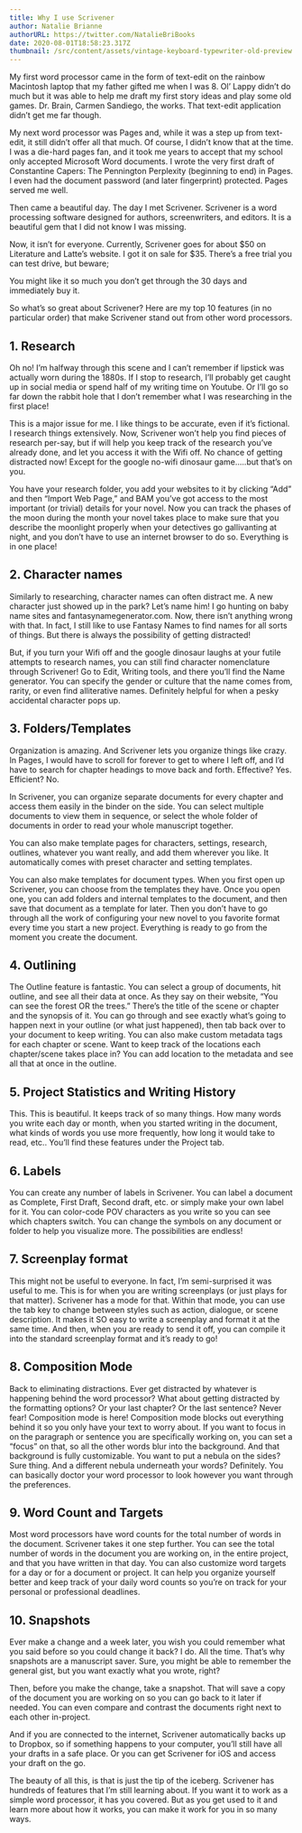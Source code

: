 ```yaml
---
title: Why I use Scrivener
author: Natalie Brianne
authorURL: https://twitter.com/NatalieBriBooks
date: 2020-08-01T18:58:23.317Z
thumbnail: /src/content/assets/vintage-keyboard-typewriter-old-preview.jpg
---
```

My first word processor came in the form of text-edit on the rainbow Macintosh laptop that my father gifted me when I was 8. Ol’ Lappy didn’t do much but it was able to help me draft my first story ideas and play some old games. Dr. Brain, Carmen Sandiego, the works. That text-edit application didn’t get me far though.

My next word processor was Pages and, while it was a step up from text-edit, it still didn’t offer all that much. Of course, I didn’t know that at the time. I was a die-hard pages fan, and it took me years to accept that my school only accepted Microsoft Word documents. I wrote the very first draft of Constantine Capers: The Pennington Perplexity (beginning to end) in Pages. I even had the document password (and later fingerprint) protected. Pages served me well.

Then came a beautiful day. The day I met Scrivener. Scrivener is a word processing software designed for authors, screenwriters, and editors. It is a beautiful gem that I did not know I was missing. 

Now, it isn’t for everyone. Currently, Scrivener goes for about $50 on Literature and Latte’s website. I got it on sale for $35. There’s a free trial you can test drive, but beware;

You might like it so much you don’t get through the 30 days and immediately buy it. 

So what’s so great about Scrivener? Here are my top 10 features (in no particular order) that make Scrivener stand out from other word processors. 

## 1. Research 

Oh no! I’m halfway through this scene and I can’t remember if lipstick was actually worn during the 1880s. If I stop to research, I’ll probably get caught up in social media or spend half of my writing time on Youtube. Or I’ll go so far down the rabbit hole that I don’t remember what I was researching in the first place! 

This is a major issue for me. I like things to be accurate, even if it’s fictional. I research things extensively. Now, Scrivener won’t help you find pieces of research per-say, but if will help you keep track of the research you’ve already done, and let you access it with the Wifi off. No chance of getting distracted now! Except for the google no-wifi dinosaur game…..but that’s on you. 

You have your research folder, you add your websites to it by clicking “Add” and then “Import Web Page,” and BAM you’ve got access to the most important (or trivial) details for your novel. Now you can track the phases of the moon during the month your novel takes place to make sure that you describe the moonlight properly when your detectives go gallivanting at night, and you don’t have to use an internet browser to do so. Everything is in one place!

## 2. Character names 

Similarly to researching, character names can often distract me. A new character just showed up in the park? Let’s name him! I go hunting on baby name sites and fantasynamegenerator.com. Now, there isn’t anything wrong with that. In fact, I still like to use Fantasy Names to find names for all sorts of things. But there is always the possibility of getting distracted!

But, if you turn your Wifi off and the google dinosaur laughs at your futile attempts to research names, you can still find character nomenclature through Scrivener! Go to Edit, Writing tools, and there you’ll find the Name generator. You can specify the gender or culture that the name comes from, rarity, or even find alliterative names. Definitely helpful for when a pesky accidental character pops up.

## 3. Folders/Templates 

Organization is amazing. And Scrivener lets you organize things like crazy. In Pages, I would have to scroll for forever to get to where I left off, and I’d have to search for chapter headings to move back and forth. Effective? Yes. Efficient? No. 

In Scrivener, you can organize separate documents for every chapter and access them easily in the binder on the side. You can select multiple documents to view them in sequence, or select the whole folder of documents in order to read your whole manuscript together. 

You can also make template pages for characters, settings, research, outlines, whatever you want really, and add them wherever you like. It automatically comes with preset character and setting templates. 

You can also make templates for document types. When you first open up Scrivener, you can choose from the templates they have. Once you open one, you can add folders and internal templates to the document, and then save that document as a template for later. Then you don’t have to go through all the work of configuring your new novel to you favorite format every time you start a new project. Everything is ready to go from the moment you create the document. 

## 4. Outlining 

The Outline feature is fantastic. You can select a group of documents, hit outline, and see all their data at once. As they say on their website, “You can see the forest OR the trees.” There’s the title of the scene or chapter and the synopsis of it. You can go through and see exactly what’s going to happen next in your outline (or what just happened), then tab back over to your document to keep writing. You can also make custom metadata tags for each chapter or scene. Want to keep track of the locations each chapter/scene takes place in? You can add location to the metadata and see all that at once in the outline. 

## 5. Project Statistics and Writing History

This. This is beautiful. It keeps track of so many things. How many words you write each day or month, when you started writing in the document, what kinds of words you use more frequently, how long it would take to read, etc..  You’ll find these features under the Project tab. 

## 6. Labels 

You can create any number of labels in Scrivener. You can label a document as Complete, First Draft, Second draft, etc. or simply make your own label for it. You can color-code POV characters as you write so you can see which chapters switch. You can change the symbols on any document or folder to help you visualize more. The possibilities are endless! 

## 7. Screenplay format 

This might not be useful to everyone. In fact, I’m semi-surprised it was useful to me. This is for when you are writing screenplays (or just plays for that matter). Scrivener has a mode for that. Within that mode, you can use the tab key to change between styles such as action, dialogue, or scene description. It makes it SO easy to write a screenplay and format it at the same time. And then, when you are ready to send it off, you can compile it into the standard screenplay format and it’s ready to go!

## 8. Composition Mode 

Back to eliminating distractions. Ever get distracted by whatever is happening behind the word processor? What about getting distracted by the formatting options? Or your last chapter? Or the last sentence? Never fear! Composition mode is here! Composition mode blocks out everything behind it so you only have your text to worry about. If you want to focus in on the paragraph or sentence you are specifically working on, you can set a “focus” on that, so all the other words blur into the background. And that background is fully customizable. You want to put a nebula on the sides? Sure thing. And a different nebula underneath your words? Definitely. You can basically doctor your word processor to look however you want through the preferences. 

## 9. Word Count and Targets 

Most word processors have word counts for the total number of words in the document. Scrivener takes it one step further. You can see the total number of words in the document you are working on, in the entire project, and that you have written in that day. You can also customize word targets for a day or for a document or project. It can help you organize yourself better and keep track of your daily word counts so you’re on track for your personal or professional deadlines.

## 10. Snapshots 

Ever make a change and a week later, you wish you could remember what you said before so you could change it back? I do. All the time. That’s why snapshots are a manuscript saver. Sure, you might be able to remember the general gist, but you want exactly what you wrote, right?

Then, before you make the change, take a snapshot. That will save a copy of the document you are working on so you can go back to it later if needed. You can even compare and contrast the documents right next to each other in-project. 

And if you are connected to the internet, Scrivener automatically backs up to Dropbox, so if something happens to your computer, you’ll still have all your drafts in a safe place. Or you can get Scrivener for iOS and access your draft on the go.

The beauty of all this, is that is just the tip of the iceberg. Scrivener has hundreds of features that I’m still learning about. If you want it to work as a simple word processor, it has you covered. But as you get used to it and learn more about how it works, you can make it work for you in so many ways.